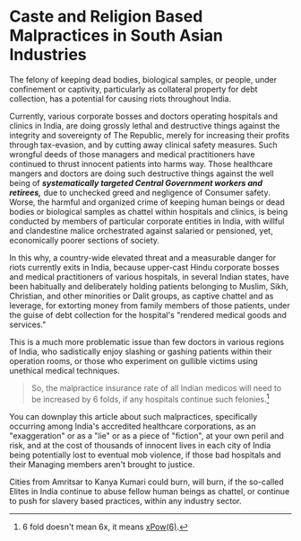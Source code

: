 # Caste and Religion Based Malpractices in South Asian Industries

The felony of keeping dead bodies, biological samples, or people, under confinement or captivity, particularly as collateral property for debt collection, has a potential for causing riots throughout India. 

Currently, various corporate bosses and doctors operating hospitals and clinics in India, are doing grossly lethal and destructive things against the integrity and sovereignty of The Republic, merely for increasing their profits through tax-evasion, and by cutting away clinical safety measures. Such wrongful deeds of those managers and medical practitioners have continued to thrust innocent patients into harms way. Those healthcare mangers and doctors are doing such destructive things against the well being of ***systematically targeted Central Government workers and retirees,*** due to unchecked greed and negligence of Consumer safety. Worse, the harmful and organized crime of keeping human beings or dead bodies or biological samples as chattel within hospitals and clinics, is being conducted by members of particular corporate entities in India, with willful and clandestine malice orchestrated against salaried or pensioned, yet, economically poorer sections of society.  

In this why, a country-wide elevated threat and a measurable danger for riots currently exits in India, because upper-cast Hindu corporate bosses and medical practitioners of various hospitals, in several Indian states, have been habitually and deliberately holding patients belonging to Muslim, Sikh, Christian, and other minorities or Dalit groups, as captive chattel and as leverage, for extorting money from family members of those patients, under the guise of debt collection for the hospital's "rendered medical goods and services."

This is a much more problematic issue than few doctors in various regions of India, who sadistically enjoy slashing or gashing patients within their operation rooms, or those who experiment on gullible victims using unethical medical techniques. 

>So, the malpractice insurance rate of all Indian medicos will need to be increased by 6 folds, if any hospitals continue such felonies.[^1]

You can downplay this article about such malpractices, specifically occurring among India's accredited healthcare corporations, as an "exaggeration" or as a "lie" or as a piece of "fiction", at your own peril and risk, and at the cost of thousands of innocent lives in each city of India being potentially lost to eventual mob violence, if those bad hospitals and their Managing members aren't brought to justice. 

Cities from Amritsar to Kanya Kumari could burn, will burn, if the so-called Elites in India continue to abuse fellow human beings as chattel, or continue to push for slavery based practices, within any industry sector. 

[^1]: 6 fold doesn't mean 6x, it means [xPow(6)](https://en.wikipedia.org/wiki/Rate_making).